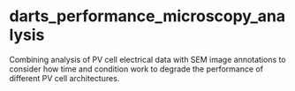 # darts_performance_microscopy_analysis
Combining analysis of PV cell electrical data with SEM image annotations to consider how time and condition work to degrade the performance of different PV cell architectures.

